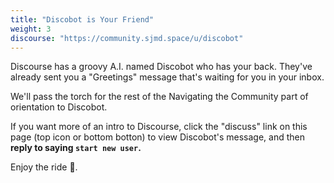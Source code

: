 ```yaml
---
title: "Discobot is Your Friend"
weight: 3
discourse: "https://community.sjmd.space/u/discobot"
---
```


Discourse has a groovy A.I. named Discobot who has your back. They've already sent you a "Greetings" message that's waiting for you in your inbox.

We'll pass the torch for the rest of the Navigating the Community part of orientation to Discobot.

If you want more of an intro to Discourse, click the "discuss" link on this page (top icon or bottom botton) to view Discobot's message, and then **reply to saying `start new user`.**

Enjoy the ride 🤖.
